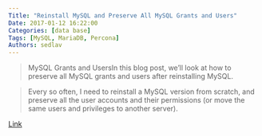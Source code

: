 ```yaml
---
Title: "Reinstall MySQL and Preserve All MySQL Grants and Users"
Date: 2017-01-12 16:22:00
Categories: [data base]
Tags: [MySQL, MariaDB, Percona]
Authors: sedlav
---
```


> MySQL Grants and UsersIn this blog post, we’ll look at how to preserve all MySQL grants and users after reinstalling MySQL.

> Every so often, I need to reinstall a MySQL version from scratch, and preserve all the user accounts and their permissions (or move the same users and privileges to another server).

[Link](https://www.percona.com/blog/2017/01/11/reinstall-mysql-and-preserve-all-mysql-grants-and-users/)
